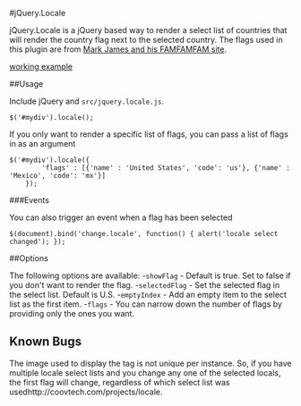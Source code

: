 #jQuery.Locale

jQuery.Locale is a jQuery based way to render a select list of countries that will render the country flag next to the selected country. The flags used in this plugin are from [Mark James and his FAMFAMFAM site](http://www.famfamfam.com/lab/icons/flags).

[working example](http://coovtech.com/projects/locale)

##Usage

Include jQuery and `src/jquery.locale.js`.

	$('#mydiv').locale();

If you only want to render a specific list of flags, you can pass a list of flags in as an argument

	$('#mydiv').locale({
            'flags' : [{'name' : 'United States', 'code': 'us'}, {'name' : 'Mexico', 'code': 'mx'}]
        });

###Events

You can also trigger an event when a flag has been selected

	$(document).bind('change.locale', function() { alert('locale select changed'); });

##Options

The following options are available:
-`showFlag` - Default is true. Set to false if you don't want to render the flag.
-`selectedFlag` - Set the selected flag in the select list. Default is U.S.
-`emptyIndex` - Add an empty item to the select list as the first item.
-`flags` - You can narrow down the number of flags by providing only the ones you want.

## Known Bugs
The image used to display the tag is not unique per instance. So, if you have multiple locale select lists and you change any one of the selected locals, the first flag will change, regardless of which select list was usedhttp://coovtech.com/projects/locale.